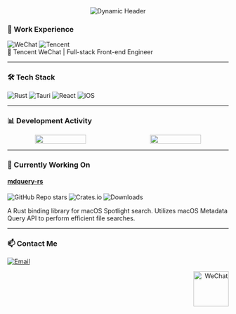 <!-- Top Banner (Optional) -->
<div align="center">
  <img src="https://readme-typing-svg.demolab.com?font=Fira+Code&pause=1000&color=20C020&width=435&lines=Hi+%F0%9F%91%8B%2C+I'm+BBfat;WeChat+Engineer+@Tencent;Rust+%7C+Tauri+%7C+React+%7C+iOS" alt="Dynamic Header" />
</div>

### 🏢 Work Experience
<p align="left">
  <img src="https://img.shields.io/badge/WeChat-07C160?logo=wechat&logoColor=white" alt="WeChat" />
  <img src="https://img.shields.io/badge/Tencent-0085FF?logo=tencentqq&logoColor=white" alt="Tencent" />
  <br/>
  📱 Tencent WeChat | Full-stack Front-end Engineer
</p>

---

### 🛠️ Tech Stack
<!-- Tech Stack Badges -->
![Rust](https://img.shields.io/badge/Rust-000000?logo=rust&logoColor=white)
![Tauri](https://img.shields.io/badge/Tauri-FFC131?logo=tauri&logoColor=black)
![React](https://img.shields.io/badge/React-61DAFB?logo=react&logoColor=black)
![iOS](https://img.shields.io/badge/iOS-000000?logo=ios&logoColor=white)

---

### 📊 Development Activity
<div align="center" style="display: flex; justify-content: space-between; gap: 20px; flex-wrap: wrap;">
  <img src="https://github-readme-stats.vercel.app/api?username=BB-fat&show_icons=true&hide_border=true&theme=vue&title_color=07C160&icon_color=07C160&text_color=2F2F2F&hide=issues&card_width=400" width="48%" />
  <img src="https://github-readme-stats.vercel.app/api/top-langs/?username=BB-fat&layout=compact&hide_border=true&theme=vue&title_color=07C160&text_color=2F2F2F&exclude_repo=repo1,repo2&card_width=400" width="48%" />
</div>

---

### 🔭 Currently Working On

#### [mdquery-rs](https://github.com/BB-fat/mdquery-rs)
![GitHub Repo stars](https://img.shields.io/github/stars/BB-fat/mdquery-rs?color=07C160&logo=github)
![Crates.io](https://img.shields.io/crates/v/mdquery-rs?color=007EC6&logo=rust)
![Downloads](https://img.shields.io/crates/d/mdquery-rs?color=20C020)

A Rust binding library for macOS Spotlight search. Utilizes macOS Metadata Query API to perform efficient file searches.

---

### 📫 Contact Me
[![Email](https://img.shields.io/badge/Email-555555?logo=minutemailer&logoColor=07C160)](mailto:bbfat3047@qq.com)

<!-- WeChat Work Easter Egg -->
<div align="right">
  <img src="https://img.icons8.com/3d-fluency/96/weixing.png" width="80" alt="WeChat"/>
</div>
